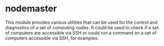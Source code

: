 # nodemaster

This module provides various utilities that can be used for the control and diagnostics of a set of computing nodes. It could be used to check if a set of computers are accessible via SSH or could run a command on a set of computers accessible via SSH, for examples.
